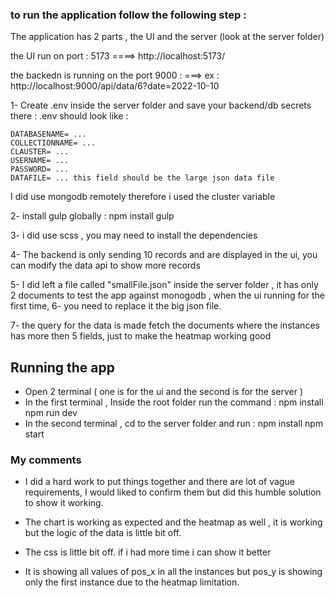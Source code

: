 

### to run the application follow the following step :

The application has 2 parts , the UI and the server (look at the server folder)

the UI run on port : 5173 ====> http://localhost:5173/

the backedn is running on the port 9000 : ===> ex :  http://localhost:9000/api/data/6?date=2022-10-10 


1- Create .env inside the server folder and save your backend/db secrets there :
.env should look like :
```
DATABASENAME= ...
COLLECTIONNAME= ... 
CLAUSTER= ...
USERNAME= ...
PASSWORD= ... 
DATAFILE= ... this field should be the large json data file 

```

I did use mongodb remotely therefore i used the cluster variable 

2- install gulp globally : npm install gulp 

3- i did use scss , you may need to install the dependencies 

4- The backend is only sending 10 records and are displayed in the ui, you can  modify the data api to show more records 

5- I did left a file called "smallFile.json" inside the server folder , it has only 2  documents to test the app against monogodb ,  when the ui running for the first time,
6- you need to replace it  the big json file.

7- the query for the data is made fetch the documents where the instances has more then 5 fields, just to make the heatmap working good 



## Running the app

- Open 2 terminal ( one is for the ui and the second is for the server ) 
- In the first terminal , Inside  the root folder run the command :
  npm install 
  npm run dev 
- In the second terminal , cd to the server folder and run :
  npm install 
  npm start 



### My comments 


- I did a hard work to put things together and there are lot of vague requirements,  I would liked to confirm them but 
did this humble solution to show it working.

- The chart is working as expected and the heatmap as well  , it is working but the logic of the data is little bit off.

- The css is little bit off. if i had more time i can show it better 

- It is showing all values of pos_x in all the instances but pos_y is showing only the first instance due to the heatmap 
limitation.
